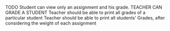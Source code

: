 TODO
Student can view only an assignment and his grade.
TEACHER CAN GRADE A STUDENT
Teacher should be able to print all grades of a particular student
Teacher should be able to print all students' Grades, after considering the weight of each assignment
